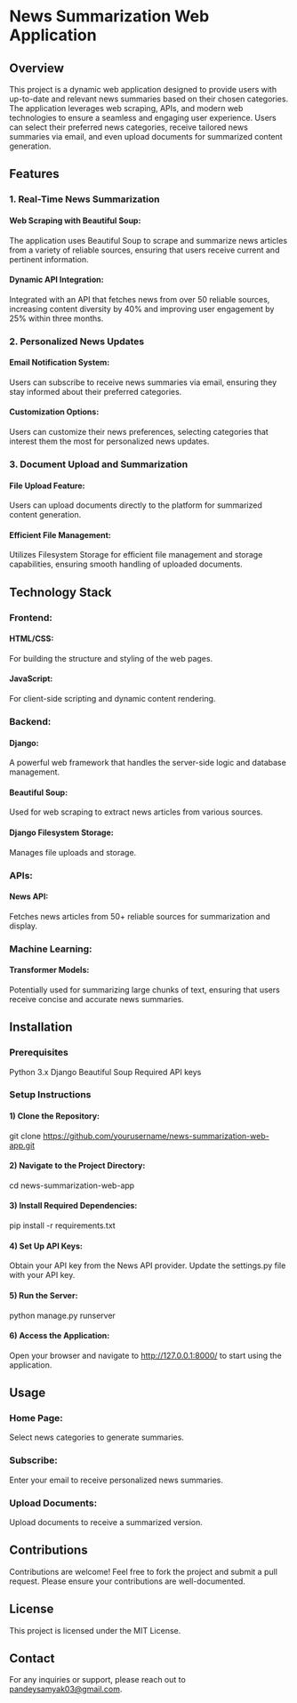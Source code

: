 # News Summarization Web Application

## Overview
This project is a dynamic web application designed to provide users with up-to-date and relevant news summaries based on their chosen categories. The application leverages web scraping, APIs, and modern web technologies to ensure a seamless and engaging user experience. Users can select their preferred news categories, receive tailored news summaries via email, and even upload documents for summarized content generation.

## Features
### 1. Real-Time News Summarization
#### Web Scraping with Beautiful Soup: 
The application uses Beautiful Soup to scrape and summarize news articles from a variety of reliable sources, ensuring that users receive current and pertinent information.
#### Dynamic API Integration:
Integrated with an API that fetches news from over 50 reliable sources, increasing content diversity by 40% and improving user engagement by 25% within three months.
### 2. Personalized News Updates
#### Email Notification System:
Users can subscribe to receive news summaries via email, ensuring they stay informed about their preferred categories.
#### Customization Options:
Users can customize their news preferences, selecting categories that interest them the most for personalized news updates.
### 3. Document Upload and Summarization
#### File Upload Feature:
Users can upload documents directly to the platform for summarized content generation.
#### Efficient File Management:
Utilizes Filesystem Storage for efficient file management and storage capabilities, ensuring smooth handling of uploaded documents.

## Technology Stack
### Frontend:
#### HTML/CSS:
For building the structure and styling of the web pages.
#### JavaScript:
For client-side scripting and dynamic content rendering.
### Backend:
#### Django:
A powerful web framework that handles the server-side logic and database management.
#### Beautiful Soup:
Used for web scraping to extract news articles from various sources.
#### Django Filesystem Storage:
Manages file uploads and storage.
### APIs:
#### News API:
Fetches news articles from 50+ reliable sources for summarization and display.
### Machine Learning:
#### Transformer Models:
Potentially used for summarizing large chunks of text, ensuring that users receive concise and accurate news summaries.

## Installation
### Prerequisites
Python 3.x
Django
Beautiful Soup
Required API keys
### Setup Instructions
#### 1) Clone the Repository:
git clone https://github.com/yourusername/news-summarization-web-app.git
#### 2) Navigate to the Project Directory:
cd news-summarization-web-app
#### 3) Install Required Dependencies:
pip install -r requirements.txt
#### 4) Set Up API Keys:
Obtain your API key from the News API provider.
Update the settings.py file with your API key.
#### 5) Run the Server:
python manage.py runserver
#### 6) Access the Application:
Open your browser and navigate to http://127.0.0.1:8000/ to start using the application.

## Usage
### Home Page:
Select news categories to generate summaries.
### Subscribe:
Enter your email to receive personalized news summaries.
### Upload Documents:
Upload documents to receive a summarized version.

## Contributions
Contributions are welcome! Feel free to fork the project and submit a pull request. Please ensure your contributions are well-documented.

## License
This project is licensed under the MIT License.

## Contact
For any inquiries or support, please reach out to pandeysamyak03@gmail.com.
